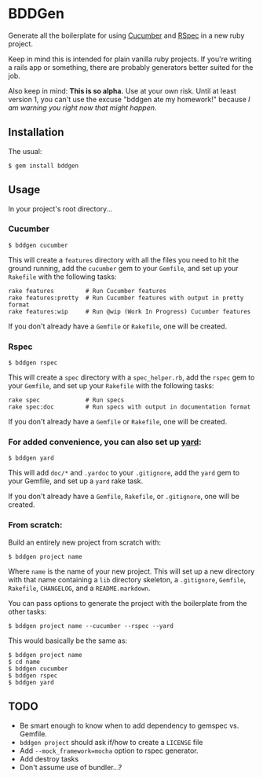 # BDDGen

Generate all the boilerplate for using [Cucumber](http://cukes.info) and
[RSpec](https://github.com/rspec/rspec) in a new ruby project.

Keep in mind this is intended for plain vanilla ruby projects. If you're
writing a rails app or something, there are probably generators better
suited for the job.

Also keep in mind: **This is so alpha.** Use at your own risk. Until at
least version 1, you can't use the excuse "bddgen ate my homework!" because
*I am warning you right now that might happen*.

## Installation

The usual:

    $ gem install bddgen
    
## Usage

In your project's root directory...

### Cucumber

    $ bddgen cucumber

This will create a `features` directory with all the files you need to hit the
ground running, add the `cucumber` gem to your `Gemfile`, and set up your
`Rakefile` with the following tasks:

    rake features         # Run Cucumber features
    rake features:pretty  # Run Cucumber features with output in pretty format
    rake features:wip     # Run @wip (Work In Progress) Cucumber features

If you don't already have a `Gemfile` or `Rakefile`, one will be created.

### Rspec

    $ bddgen rspec
    
This will create a `spec` directory with a `spec_helper.rb`, add the `rspec`
gem to your `Gemfile`, and set up your `Rakefile` with the following tasks:

    rake spec             # Run specs
    rake spec:doc         # Run specs with output in documentation format

If you don't already have a `Gemfile` or `Rakefile`, one will be created.

### For added convenience, you can also set up [yard](http://yardoc.org/):

    $ bddgen yard

This will add `doc/*` and `.yardoc` to your `.gitignore`, add the `yard` gem
to your Gemfile, and set up a `yard` rake task.

If you don't already have a `Gemfile`, `Rakefile`, or `.gitignore`, one will
be created.

### From scratch:

Build an entirely new project from scratch with:

    $ bddgen project name
    
Where `name` is the name of your new project. This will set up a new
directory with that name containing a `lib` directory skeleton, a
`.gitignore`, `Gemfile`, `Rakefile`, `CHANGELOG`,
and a `README.markdown`.

You can pass options to generate the project with the boilerplate from the
other tasks:

    $ bddgen project name --cucumber --rspec --yard
    
This would basically be the same as:

    $ bddgen project name
    $ cd name
    $ bddgen cucumber
    $ bddgen rspec
    $ bddgen yard

## TODO

* Be smart enough to know when to add dependency to gemspec vs. Gemfile.
* `bddgen project` should ask if/how to create a `LICENSE` file
* Add `--mock_framework=mocha` option to rspec generator.
* Add destroy tasks
* Don't assume use of bundler...?
